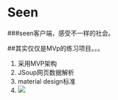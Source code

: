 # Seen
###seen客户端，感受不一样的社会。

##其实仅仅是MVp的练习项目。。。

1. 采用MVP架构
2. JSoup网页数据解析
3. material design标准
4. ![](http://7xl7dy.com1.z0.glb.clouddn.com/ezgif.com-gif-maker.gif)




